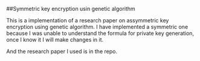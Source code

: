 ##Symmetric key encryption usin genetic algorithm


This is a implementation of a research paper on assymmetric key encryption using genetic algorithm.
I have implemented a symmetric one because I was unable to understand the formula for private key generation,
once I know it I will make changes in it.

And the research paper I used is in the repo.

